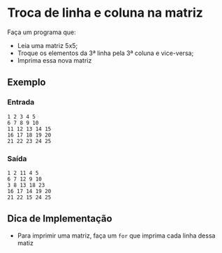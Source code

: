 # Troca de linha e coluna na matriz

Faça um programa que:

- Leia uma matriz 5x5;
- Troque os elementos da 3ª linha pela 3ª coluna e vice-versa;
- Imprima essa nova matriz

## Exemplo

### Entrada

```
1 2 3 4 5
6 7 8 9 10
11 12 13 14 15
16 17 18 19 20
21 22 23 24 25
```

### Saída

```
1 2 11 4 5
6 7 12 9 10
3 8 13 18 23
16 17 14 19 20
21 22 15 24 25
```

## Dica de Implementação

- Para imprimir uma matriz, faça um `for` que imprima cada linha dessa matiz